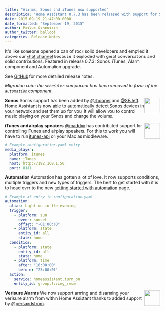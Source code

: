 ```yaml
---
title: "Alarms, Sonos and iTunes now supported"
description: "Home Assistant 0.7.3 has been released with support for Sonos, iTunes and improved ."
date: 2015-09-19 21:47:00 0000
date_formatted: "September 19, 2015"
author: Paulus Schoutsen
author_twitter: balloob
categories: Release-Notes
---
```


It's like someone opened a can of rock solid developers and emptied it above our [chat channel](https://discord.gg/c5DvZ4e) because it exploded with great conversations and solid contributions. Featured in release 0.7.3: Sonos, iTunes, Alarm component and Automation upgrade.

See [GitHub](https://github.com/home-assistant/home-assistant/releases/tag/0.7.3) for more detailed release notes.

_Migration note: the `scheduler` component has been removed in favor of the `automation` component._

__Sonos__
<img src='/images/supported_brands/sonos.png' style='border:none; box-shadow: none; float: right;' height='50' /> Sonos support has been added by [@rhooper](https://github.com/rhooper) and [@SEJeff](https://github.com/SEJeff). Home Assistant is now able to automatically detect Sonos devices in your network and set them up for you. It will allow you to control music playing on your Sonos and change the volume.

__iTunes and airplay speakers__
<img src='/images/supported_brands/itunes.png' style='border:none; box-shadow: none; float: right;' height='50' /> [@maddox](https://github.com/maddox) has contributed support for controlling iTunes and airplay speakers. For this to work you will have to run [itunes-api](https://github.com/maddox/itunes-api) on your Mac as middleware.

```yaml
# Example configuration.yaml entry
media_player:
  platform: itunes
  name: iTunes
  host: http://192.168.1.50
  port: 8181
```

<!--more-->

__Automation__
Automation has gotten a lot of love. It now supports conditions, multiple triggers and new types of triggers. The best to get started with it is to head over to the new [getting started with automation](/getting-started/automation/) page.

```yaml
# Example of entry in configuration.yaml
automation:
  alias: Light on in the evening
  trigger:
    - platform: sun
      event: sunset
      offset: "-01:00:00"
    - platform: state
      entity_id: all
      state: home
  condition:
    - platform: state
      entity_id: all
      state: home
    - platform: time
      after: "16:00:00"
      before: "23:00:00"
  action:
    service: homeassistant.turn_on
    entity_id: group.living_room
```

__Verisure Alarms__
<img src='/images/supported_brands/verisure.png' style='border:none; box-shadow: none; float: right;' height='50' /> We now support arming and disarming your verisure alarm from within Home Assistant thanks to added support by [@persandstrom](https://github.com/persandstrom).
